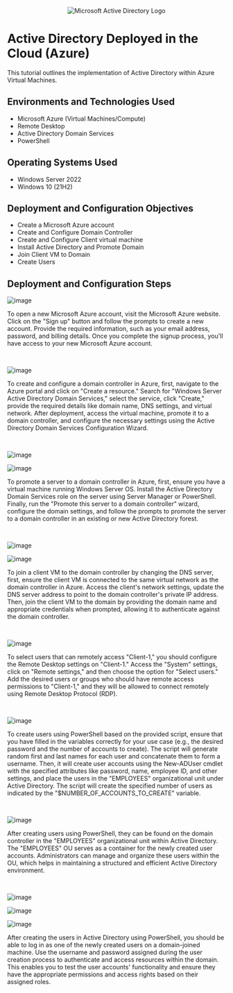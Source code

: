 <p align="center">
<img src="https://i.imgur.com/pU5A58S.png" alt="Microsoft Active Directory Logo"/>
</p>

<h1>Active Directory Deployed in the Cloud (Azure)</h1>
This tutorial outlines the implementation of Active Directory within Azure Virtual Machines.<br />

<h2>Environments and Technologies Used</h2>

- Microsoft Azure (Virtual Machines/Compute)
- Remote Desktop
- Active Directory Domain Services
- PowerShell

<h2>Operating Systems Used </h2>

- Windows Server 2022
- Windows 10 (21H2)

<h2>Deployment and Configuration Objectives</h2>

- Create a Microsoft Azure account
- Create and Configure Domain Controller
- Create and Configure Client virtual machine
- Install Active Directory and Promote Domain
- Join Client VM to Domain
- Create Users

<h2>Deployment and Configuration Steps</h2>

<p>
  
![image](https://github.com/ijoshua932/configure-ad/assets/139269375/fb5f865f-4d02-46ba-87ac-f627eaf95b3d)
</p>
<p>
To open a new Microsoft Azure account, visit the Microsoft Azure website. Click on the "Sign up" button and follow the prompts to create a new account. Provide the required information, such as your email address, password, and billing details. Once you complete the signup process, you'll have access to your new Microsoft Azure account.
</p>
<br />

<p>

![image](https://github.com/ijoshua932/configure-ad/assets/139269375/90995856-34bb-4f6a-ba42-db24b055b4ae)
</p>
<p>
To create and configure a domain controller in Azure, first, navigate to the Azure portal and click on "Create a resource." Search for "Windows Server Active Directory Domain Services," select the service, click "Create," provide the required details like domain name, DNS settings, and virtual network. After deployment, access the virtual machine, promote it to a domain controller, and configure the necessary settings using the Active Directory Domain Services Configuration Wizard.
</p>
<br />

<p>
  
![image](https://github.com/ijoshua932/configure-ad/assets/139269375/58c8febe-87ba-45ae-8b61-cf4283028105)

![image](https://github.com/ijoshua932/configure-ad/assets/139269375/21cba4ea-5128-4da7-a3f0-d831992ee0f4)

</p>
<p>
To promote a server to a domain controller in Azure, first, ensure you have a virtual machine running Windows Server OS. Install the Active Directory Domain Services role on the server using Server Manager or PowerShell. Finally, run the "Promote this server to a domain controller" wizard, configure the domain settings, and follow the prompts to promote the server to a domain controller in an existing or new Active Directory forest.
</p>
<br />

<p>
  
![image](https://github.com/ijoshua932/configure-ad/assets/139269375/2a7ea86f-6d04-4105-9834-99692cc2aae2)

![image](https://github.com/ijoshua932/configure-ad/assets/139269375/b8794014-5e4b-4948-baea-1ca879dc8cdd)
</p>
<p>
To join a client VM to the domain controller by changing the DNS server, first, ensure the client VM is connected to the same virtual network as the domain controller in Azure. Access the client's network settings, update the DNS server address to point to the domain controller's private IP address. Then, join the client VM to the domain by providing the domain name and appropriate credentials when prompted, allowing it to authenticate against the domain controller.
</p>
<br />

<p>
  
![image](https://github.com/ijoshua932/configure-ad/assets/139269375/d40218af-4fc4-4cb2-a74d-1c6b58f269b9)
</p>
<p>
To select users that can remotely access "Client-1," you should configure the Remote Desktop settings on "Client-1." Access the "System" settings, click on "Remote settings," and then choose the option for "Select users." Add the desired users or groups who should have remote access permissions to "Client-1," and they will be allowed to connect remotely using Remote Desktop Protocol (RDP).
</p>
<br />

<p>
  
![image](https://github.com/ijoshua932/configure-ad/assets/139269375/6bc7156d-181f-44f0-979c-293e1120e038)

</p>
<p>
To create users using PowerShell based on the provided script, ensure that you have filled in the variables correctly for your use case (e.g., the desired password and the number of accounts to create). The script will generate random first and last names for each user and concatenate them to form a username. Then, it will create user accounts using the New-ADUser cmdlet with the specified attributes like password, name, employee ID, and other settings, and place the users in the "EMPLOYEES" organizational unit under Active Directory. The script will create the specified number of users as indicated by the "$NUMBER_OF_ACCOUNTS_TO_CREATE" variable.
</p>
<br />

<p>
  
![image](https://github.com/ijoshua932/configure-ad/assets/139269375/67da8239-53e8-49bf-8881-9c51abd28b72)

</p>
<p>
After creating users using PowerShell, they can be found on the domain controller in the "EMPLOYEES" organizational unit within Active Directory. The "EMPLOYEES" OU serves as a container for the newly created user accounts. Administrators can manage and organize these users within the OU, which helps in maintaining a structured and efficient Active Directory environment.
</p>
<br />

<p>
  
![image](https://github.com/ijoshua932/configure-ad/assets/139269375/93521d8d-8217-44de-8421-e4e141107d3b)

![image](https://github.com/ijoshua932/configure-ad/assets/139269375/ae3ebd17-7ef8-4770-8379-815052611577)

![image](https://github.com/ijoshua932/configure-ad/assets/139269375/d0ad7ea3-d33e-4461-b9dc-e70a4527aedd)
</p>
<p>
After creating the users in Active Directory using PowerShell, you should be able to log in as one of the newly created users on a domain-joined machine. Use the username and password assigned during the user creation process to authenticate and access resources within the domain. This enables you to test the user accounts' functionality and ensure they have the appropriate permissions and access rights based on their assigned roles.
</p>
<br />
